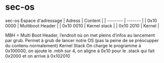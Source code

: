 # sec-os
sec-os
Espace d'adressage
| Adress     | Content   |
| --------   | -------   |
| 0x10 0000  | Multiboot Header     |
| 0x10 0010   |   Kernel stack    |
| 0x10 2010      | Kernel        |

MBH = Multi Boot Header, l’endroit où on met pleins d’infos au lancement par grub. Permet à grub de lancer notre OS (pas la peine de se préocupper du contenu normalement)
Kernel Stack
On charge le programme à 0x100000, on ajoute le .mbh sur 4, on aligne à 0x10 pour le .stack qui fait 0x2000 et on arrive à 0x102010

